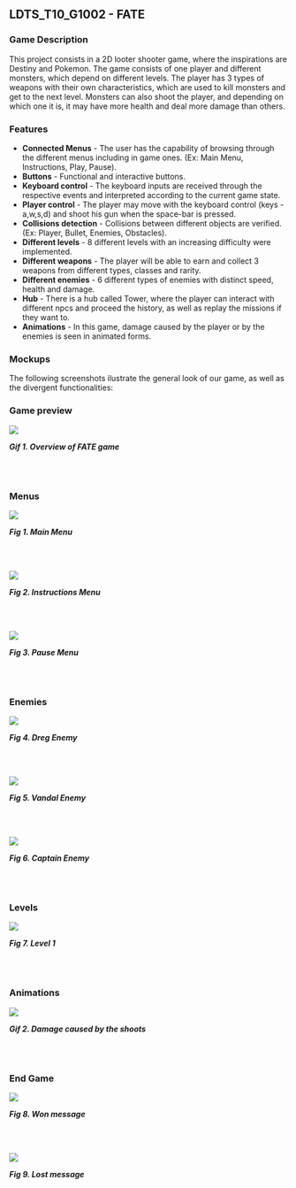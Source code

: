 ## LDTS_T10_G1002 - FATE

### Game Description

This project consists in a 2D looter shooter game, where the inspirations are Destiny and Pokemon.
The game consists of one player and different monsters, which depend on different levels. The player has 3 types of weapons with their own characteristics, which are used to kill monsters and get to the next level. Monsters can also shoot the player, and depending on which one it is, it may have more health and deal more damage than others.

### Features

- **Connected Menus** - The user has the capability of browsing through the different menus including in game ones. (Ex: Main Menu, Instructions, Play, Pause).
- **Buttons** - Functional and interactive buttons.
- **Keyboard control** - The keyboard inputs are received through the respective events and interpreted according to the current game state.
- **Player control** - The player may move with the keyboard control (keys - a,w,s,d) and shoot his gun when the space-bar is pressed.
- **Collisions detection** - Collisions between different objects are verified. (Ex: Player, Bullet, Enemies, Obstacles).
- **Different levels** - 8 different levels with an increasing difficulty were implemented.
- **Different weapons** - The player will be able to earn and collect 3 weapons from different types, classes and rarity.
- **Different enemies** - 6 different types of enemies with distinct speed, health and damage.
- **Hub** - There is a hub called Tower, where the player can interact with different npcs and proceed the history, as well as replay the missions if they want to.
- **Animations** - In this game, damage caused by the player or by the enemies is seen in animated forms.

### Mockups

The following screenshots ilustrate the general look of our game, as well as the divergent functionalities:
### Game preview
![](docs/gifs/gamePreview.gif)
<p>
  <b><i>Gif 1. Overview of FATE game</i></b>
</p>
<br>
<br />


### Menus
![](docs/images/screenshots/mainMenu.png)
<p>
  <b><i>Fig 1. Main Menu </i></b>
</p>

<br>
<br />

![](docs/images/screenshots/instructionsMenu.png)
<p>
  <b><i>Fig 2. Instructions Menu </i></b>
</p>

<br>
<br />

![](docs/images/screenshots/pauseMenu.png)
<p>
  <b><i>Fig 3. Pause Menu </i></b>
</p>  

<br>
<br />

### Enemies

![](docs/images/screenshots/dreg.png)
<p>
  <b><i>Fig 4. Dreg Enemy </i></b>
</p>  

<br>
<br />

![](docs/images/screenshots/vandal.png)
<p>
  <b><i>Fig 5. Vandal Enemy </i></b>
</p>  

<br>
<br />

![](docs/images/screenshots/captain.png)
<p>
  <b><i>Fig 6. Captain Enemy </i></b>
</p>  

<br>
<br />

### Levels
![](docs/images/screenshots/previewGame.png)
<p>
  <b><i>Fig 7. Level 1 </i></b>
</p>

<br>
<br />

### Animations

<p>
  <img src="docs/gifs/bombs.gif"/>
</p>
<p>
  <b><i>Gif 2. Damage caused by the shoots</i></b>
</p>

<br>
<br />


### End Game

![](docs/images/screenshots/youWon.png)
<p>
  <b><i>Fig 8. Won message</i></b>
</p>

<br>
<br />

![](docs/images/screenshots/youLose.png)
<p>
  <b><i>Fig 9. Lost message</i></b>
</p>
